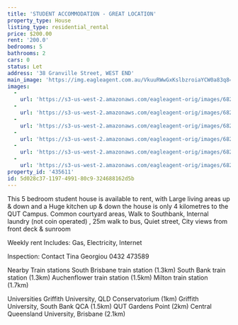 ```yaml
---
title: 'STUDENT ACCOMMODATION - GREAT LOCATION'
property_type: House
listing_type: residential_rental
price: $200.00
rent: '200.0'
bedrooms: 5
bathrooms: 2
cars: 0
status: Let
address: '38 Granville Street, WEST END'
main_image: 'https://img.eagleagent.com.au/VkuuRWwGxKslbzroiaYCW0a83q8=/1280x854/smart/https://s3-us-west-2.amazonaws.com/eagleagent-orig/images/6826102/414873511-image-M.jpg'
images:
  -
    url: 'https://s3-us-west-2.amazonaws.com/eagleagent-orig/images/6826107/414873511-image-E.jpg'
  -
    url: 'https://s3-us-west-2.amazonaws.com/eagleagent-orig/images/6826106/414873511-image-D.jpg'
  -
    url: 'https://s3-us-west-2.amazonaws.com/eagleagent-orig/images/6826105/414873511-image-C.jpg'
  -
    url: 'https://s3-us-west-2.amazonaws.com/eagleagent-orig/images/6826104/414873511-image-B.jpg'
  -
    url: 'https://s3-us-west-2.amazonaws.com/eagleagent-orig/images/6826103/414873511-image-A.jpg'
  -
    url: 'https://s3-us-west-2.amazonaws.com/eagleagent-orig/images/6826102/414873511-image-M.jpg'
property_id: '435611'
id: 5d028c37-1197-4991-80c9-324688162d5b
---
```

This 5 bedroom student house is available to rent, with Large living areas up & down and a Huge kitchen up & down the house is only 4 kilometres to the QUT Campus. Common courtyard areas, Walk to Southbank, Internal laundry (not coin operated) , 25m walk to bus, Quiet street, City views from front deck & sunroom

Weekly rent Includes: Gas, Electricity, Internet

Inspection: Contact Tina Georgiou 0432 473589

Nearby Train stations
South Brisbane train station (1.3km)
South Bank train station (1.3km)
Auchenflower train station (1.5km)
Milton train station (1.7km)

Universities
Griffith University, QLD Conservatorium (1km)
Griffith University, South Bank QCA (1.5km)
QUT Gardens Point (2km)
Central Queensland University, Brisbane (2.1km)